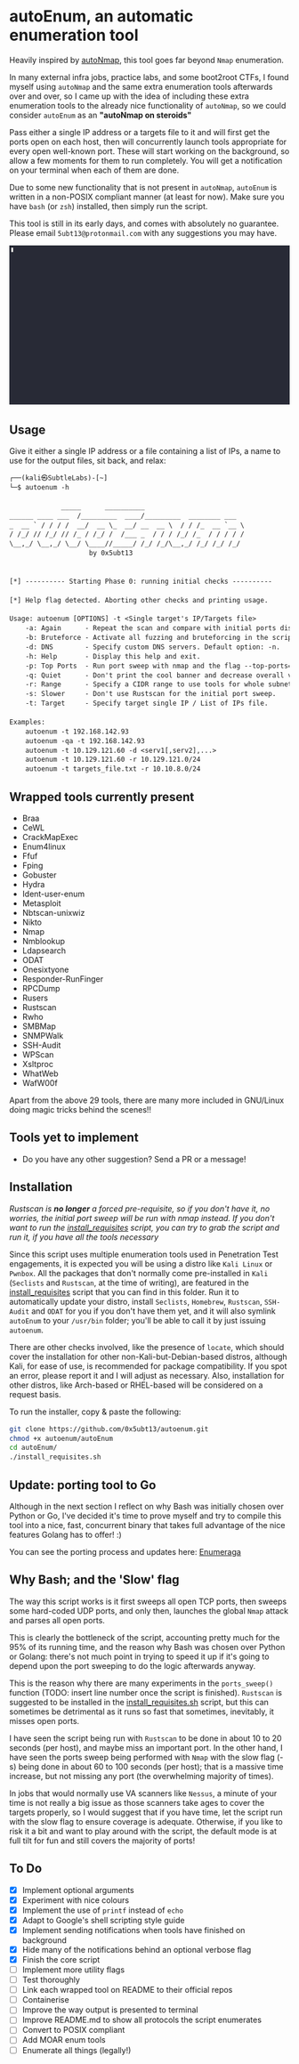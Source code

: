 # autoEnum, an automatic enumeration tool

Heavily inspired by [autoNmap](https://github.com/0x5ubt13/myToolkit/tree/main/autoNmap), this tool goes far beyond `Nmap` enumeration.

In many external infra jobs, practice labs, and some boot2root CTFs, I found myself using `autoNmap` and the same extra enumeration tools afterwards over and over, so I came up with the idea of including these extra enumeration tools to the already nice functionality of `autoNmap`, so we could consider `autoEnum` as an **"autoNmap on steroids"**

Pass either a single IP address or a targets file to it and will first get the ports open on each host, then will concurrently launch tools appropriate for every open well-known port. These will start working on the background, so allow a few moments for them to run completely. You will get a notification on your terminal when each of them are done.

Due to some new functionality that is not present in `autoNmap`, `autoEnum` is written in a non-POSIX compliant manner (at least for now). Make sure you have `bash` (or `zsh`) installed, then simply run the script.

This tool is still in its early days, and comes with absolutely no guarantee. Please email `5ubt13@protonmail.com` with any suggestions you may have.

![autoEnum_gif](autoenum-demo.gif)

## Usage

Give it either a single IP address or a file containing a list of IPs, a name to use for the output files, sit back, and relax:

~~~txt
┌──(kali㉿SubtleLabs)-[~]
└─$ autoenum -h             

             _____      __________                         
______ ____ ___  /_________  ____/_________  ________ ___ 
_  __ ` / / / /  __/  __ \_  __/ __  __ \  / / /_  __ `__ \
/ /_/ // /_/ // /_ / /_/ /  /___ _  / / / /_/ /_  / / / / /
\__,_/ \__,_/ \__/ \____//_____/ /_/ /_/\__,_/ /_/ /_/ /_/ 
                    by 0x5ubt13                               
                                            

[*] ---------- Starting Phase 0: running initial checks ----------

[*] Help flag detected. Aborting other checks and printing usage.

Usage: autoenum [OPTIONS] -t <Single target's IP/Targets file>
    -a: Again      - Repeat the scan and compare with initial ports discovered.
    -b: Bruteforce - Activate all fuzzing and bruteforcing in the script.
    -d: DNS        - Specify custom DNS servers. Default option: -n.
    -h: Help       - Display this help and exit.
    -p: Top Ports  - Run port sweep with nmap and the flag --top-ports=<your input>
    -q: Quiet      - Don't print the cool banner and decrease overall verbosity.
    -r: Range      - Specify a CIDR range to use tools for whole subnets.
    -s: Slower     - Don't use Rustscan for the initial port sweep.
    -t: Target     - Specify target single IP / List of IPs file.

Examples:
    autoenum -t 192.168.142.93
    autoenum -qa -t 192.168.142.93
    autoenum -t 10.129.121.60 -d <serv1[,serv2],...>
    autoenum -t 10.129.121.60 -r 10.129.121.0/24
    autoenum -t targets_file.txt -r 10.10.8.0/24
~~~

## Wrapped tools currently present

- Braa
- CeWL
- CrackMapExec
- Enum4linux
- Ffuf
- Fping
- Gobuster
- Hydra
- Ident-user-enum
- Metasploit
- Nbtscan-unixwiz
- Nikto
- Nmap
- Nmblookup
- Ldapsearch
- ODAT
- Onesixtyone
- Responder-RunFinger
- RPCDump
- Rusers
- Rustscan
- Rwho
- SMBMap
- SNMPWalk
- SSH-Audit
- WPScan
- Xsltproc
- WhatWeb
- WafW00f

Apart from the above 29 tools, there are many more included in GNU/Linux doing magic tricks behind the scenes!!

## Tools yet to implement

- Do you have any other suggestion? Send a PR or a message!

## Installation

*Rustscan is **no longer** a forced pre-requisite, so if you don't have it, no worries, the initial port sweep will be run with nmap instead. If you don't want to run the [install_requisites](./install_requisites.sh) script, you can try to grab the script and run it, if you have all the tools necessary*

Since this script uses multiple enumeration tools used in Penetration Test engagements, it is expected you will be using a distro like `Kali Linux` or `Pwnbox`. All the packages that don't normally come pre-installed in `Kali` (`Seclists` and `Rustscan`, at the time of writing), are featured in the [install_requisites](./install_requisites.sh) script that you can find in this folder. Run it to automatically update your distro, install `Seclists`, `Homebrew`, `Rustscan`, `SSH-Audit` and `ODAT` for you if you don't have them yet, and it will also symlink `autoEnum` to your `/usr/bin` folder; you'll be able to call it by just issuing `autoenum`.

There are other checks involved, like the presence of `locate`, which should cover the installation for other non-Kali-but-Debian-based distros, although Kali, for ease of use, is recommended for package compatibility. If you spot an error, please report it and I will adjust as necessary. Also, installation for other distros, like Arch-based or RHEL-based will be considered on a request basis.

To run the installer, copy & paste the following:

~~~sh
git clone https://github.com/0x5ubt13/autoenum.git
chmod +x autoenum/autoEnum
cd autoEnum/
./install_requisites.sh
~~~

## Update: porting tool to Go
Although in the next section I reflect on why Bash was initially chosen over Python or Go, I've decided it's time to prove myself and try to compile this tool into a nice, fast, concurrent binary that takes full advantage of the nice features Golang has to offer! :)

You can see the porting process and updates here: [Enumeraga](https://github.com/0x5ubt13/enumeraga)

## Why Bash; and the 'Slow' flag
The way this script works is it first sweeps all open TCP ports, then sweeps some hard-coded UDP ports, and only then, launches the global `Nmap` attack and parses all open ports.

This is clearly the bottleneck of the script, accounting pretty much for the 95% of its running time, and the reason why Bash was chosen over Python or Golang: there's not much point in trying to speed it up if it's going to depend upon the port sweeping to do the logic afterwards anyway.

This is the reason why there are many experiments in the `ports_sweep()` function (TODO: insert line number once the script is finished). `Rustscan` is suggested to be installed in the [install_requisites.sh](./install_requisites.sh) script, but this can sometimes be detrimental as it runs so fast that sometimes, inevitably, it misses open ports.

I have seen the script being run with `Rustscan` to be done in about 10 to 20 seconds (per host), and maybe miss an important port. In the other hand, I have seen the ports sweep being performed with `Nmap` with the slow flag (-s) being done in about 60 to 100 seconds (per host); that is a massive time increase, but not missing any port (the overwhelming majority of times).

In jobs that would normally use VA scanners like `Nessus`, a minute of your time is not really a big issue as those scanners take ages to cover the targets properly, so I would suggest that if you have time, let the script run with the slow flag to ensure coverage is adequate. Otherwise, if you like to risk it a bit and want to play around with the script, the default mode is at full tilt for fun and still covers the majority of ports!

## To Do

- [x] Implement optional arguments
- [x] Experiment with nice colours
- [x] Implement the use of `printf` instead of `echo`
- [x] Adapt to Google's shell scripting style guide
- [x] Implement sending notifications when tools have finished on background
- [x] Hide many of the notifications behind an optional verbose flag
- [x] Finish the core script
- [ ] Implement more utility flags
- [ ] Test thoroughly
- [ ] Link each wrapped tool on README to their official repos
- [ ] Containerise
- [ ] Improve the way output is presented to terminal
- [ ] Improve README.md to show all protocols the script enumerates
- [ ] Convert to POSIX compliant
- [ ] Add MOAR enum tools
- [ ] Enumerate all things (legally!)